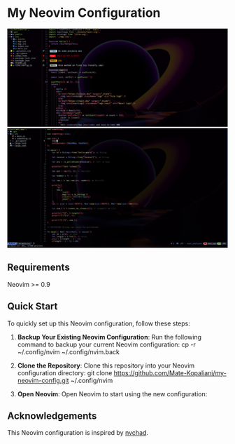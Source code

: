 # My Neovim Configuration
![Neovim Screenshot](./images/2024-03-05_22-30.png)
![Neovim Screenshot](./images/2024-03-05_22-23.png)

## Requirements
Neovim >= 0.9

## Quick Start
To quickly set up this Neovim configuration, follow these steps:

1. **Backup Your Existing Neovim Configuration**:
   Run the following command to backup your current Neovim configuration:
cp -r ~/.config/nvim ~/.config/nvim.back


2. **Clone the Repository**:
Clone this repository into your Neovim configuration directory:
git clone https://github.com/Mate-Kopaliani/my-neovim-config.git ~/.config/nvim


3. **Open Neovim**:
Open Neovim to start using the new configuration:


## Acknowledgements
This Neovim configuration is inspired by [nvchad](https://github.com/nvchad/nvchad).
